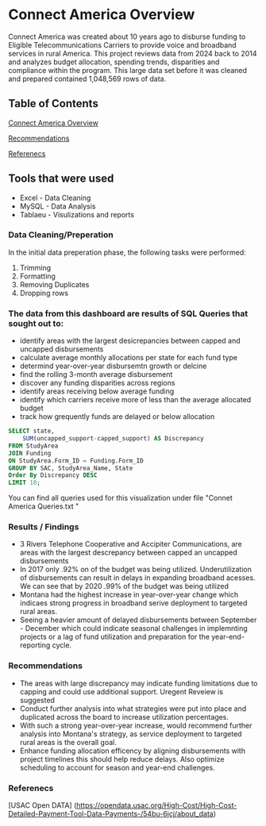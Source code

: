 # Connect America Overview
Connect America was created about 10 years ago to disburse funding to Eligible Telecommunications Carriers to provide voice and broadband services in rural America. This project reviews  data from 2024  back to 2014 and analyzes budget allocation, spending trends, disparities and compliance within the program. This large data set before it was cleaned and prepared contained 1,048,569 rows of data. 

## Table of Contents

[Connect America Overview](#connect-america-overview)

[Recommendations](#recommendations)

[Referenecs](#referenecs)



## Tools that were used 
- Excel - Data Cleaning 
- MySQL - Data Analysis 
- Tablaeu - Visulizations and reports 

### Data Cleaning/Preperation 
In the initial data preperation phase, the following tasks were performed: 
1. Trimming 
2. Formatting
3. Removing Duplicates 
4. Dropping rows 

### The data from this dashboard are results of SQL Queries that sought out to: 
- identify areas with the largest desicrepancies between capped and uncapped disbursements
- calculate average monthly allocations per state for each fund type
- determind year-over-year disbursemtn growth or delcine
- find the rolling 3-month average disbursement
- discover any funding disparities across regions
- identify areas receiving below average funding
- identify which carriers receive more of less than the average allocated budget
- track how grequently funds are delayed or below allocation

```sql
SELECT state, 
	SUM(uncapped_support-capped_support) AS Discrepancy
FROM StudyArea
JOIN Funding
ON StudyArea.Form_ID = Funding.Form_ID
GROUP BY SAC, StudyArea_Name, State
Order By Discrepancy DESC
LIMIT 10;
```

You can find all queries used for this visualization under file "Connet America Queries.txt "

### Results / Findings 
- 3 Rivers Telephone Cooperative and Accipiter Communications, are areas with the largest descrepancy between capped an uncapped disbursements
- In 2017 only .92% on of the budget was being utilized. Underutilization of disbursements can result in delays in expanding broadband acesses. We can see that by 2020 .99% of the budget was being utilized
- Montana had the highest increase in year-over-year change which indicaes strong progress in broadband serive deployment to targeted rural areas.
- Seeing a heavier amount of delayed disbursements between September - December which could indicate seasonal challenges in implemnting projects or a lag of fund utilization and preparation for the year-end-reporting cycle. 

### Recommendations 
- The areas with large discrepancy may indicate funding limitations due to capping and could use additional support. Uregent Reveiew is suggested
- Conduct further analysis into what strategies were put into place and duplicated across the board to increase utilization percentages. 
- With such a strong year-over-year increase, would recommend further analysis into Montana's strategy,  as service deployment to targeted rural areas is the overall goal.
- Enhance funding allocation efficency by aligning disbursements with project timelines this should help reduce delays. Also optimize scheduling to account for season and year-end challenges. 

### Referenecs 
[USAC Open DATA] (https://opendata.usac.org/High-Cost/High-Cost-Detailed-Payment-Tool-Data-Payments-/54bu-6jcj/about_data) 




